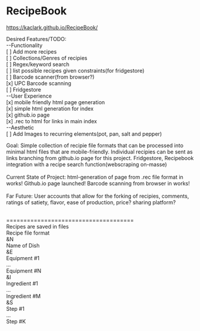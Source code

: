 # RecipeBook

https://kaclark.github.io/RecipeBook/<br/>

Desired Features/TODO:<br/>
--Functionality<br/>
[ ] Add more recipes<br/>
[ ] Collections/Genres of recipies<br/>
[ ] Regex/keyword search<br/>
[ ] list possible recipes given constraints(for fridgestore)<br/>
[ ] Barcode scanner(from browser?)<br />
[x] UPC Barcode scanning<br />
[ ] Fridgestore<br />
--User Experience<br/>
[x] mobile friendly html page generation<br/>
[x] simple html generation for index<br />
[x] github.io page <br/>
[x] .rec to html for links in main index <br/>
--Aesthetic<br/>
[ ] Add Images to recurring elements(pot, pan, salt and pepper)<br/>

Goal: Simple collection of recipie file formats that can be processed into minimal html files that are mobile-friendly. Individual recipies can be sent as links branching from github.io page for this project. Fridgestore, Recipebook integration with a recipe search function(webscraping on-masse)<br/><br/>
Current State of Project: html-generation of page from .rec file format in works! Github.io page launched! Barcode scanning from browser in works!<br/><br/>
Far Future: User accounts that allow for the forking of recipies, comments, ratings of satiety, flavor, ease of production, price? sharing platform?<br/><br/>

=====================================<br/>
Recipes are saved in files<br/>
Recipe file format<br/>
&N<br/>
Name of Dish<br/>
&E<br/>
Equipment #1<br/>
...<br/>
Equipment #N<br/>
&I<br/>
Ingredient #1<br/>
...<br/>
Ingredient #M<br/>
&S<br/>
Step #1<br/>
...<br/>
Step #K<br/>
